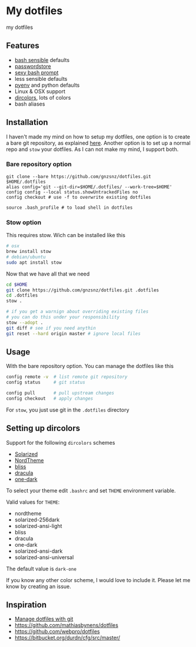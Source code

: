 # My dotfiles

my dotfiles

## Features

- [bash sensible](https://github.com/mrzool/bash-sensible) defaults
- [passwordstore](https://www.passwordstore.org/)
- [sexy bash prompt](https://github.com/twolfson/sexy-bash-prompt)
- less sensible defaults
- [pyenv](https://github.com/pyenv/pyenv) and python defaults
- Linux & OSX support
- [dircolors](https://www.gnu.org/software/coreutils/manual/html_node/dircolors-invocation.html), lots of colors
- bash aliases

## Installation

I haven't made my mind on how to setup my dotfiles, one option is to create a bare git repository, as explained [here](https://www.atlassian.com/git/tutorials/dotfiles). Another option is to set up a normal repo and `stow` your dotfiles. As I can not make my mind, I support both.

### Bare repository option

```shell
git clone --bare https://github.com/gnzsnz/dotfiles.git $HOME/.dotfiles
alias config='git --git-dir=$HOME/.dotfiles/ --work-tree=$HOME'
config config --local status.showUntrackedFiles no
config checkout # use -f to overwrite existing dotfiles

source .bash_profile # to load shell in dotfiles
```

### Stow option

This requires stow. Wich can be installed like this

```bash
# osx
brew install stow
# debian/ubuntu
sudo apt install stow
```

Now that we have all that we need

```bash
cd $HOME
git clone https://github.com/gnzsnz/dotfiles.git .dotfiles
cd .dotfiles
stow .

# if you get a warnign about overriding existing files
# you can do this under your responsibility
stow --adopt .
git diff # see if you need anythin
git reset --hard origin master # ignore local files
```

## Usage

With the bare repository option. You can manage the dotfiles like this

```bash
config remote -v  # list remote git repository
config status     # git status

config pull       # pull upstream changes
config checkout   # apply changes
```

For `stow`, you just use git in the `.dotfiles` directory

## Setting up dircolors

Support for the following `dircolors` schemes

- [Solarized](https://github.com/seebi/dircolors-solarized)
- [NordTheme](https://github.com/nordtheme/dircolors)
- [bliss](https://github.com/joshjon/bliss-dircolors)
- [dracula](https://github.com/dracula/dircolors)
- [one-dark](https://github.com/r3tex/one-dark/blob/master/dircolors)

To select your theme edit `.bashrc` and set `THEME` environment variable.

Valid values for `THEME`:
- nordtheme
- solarized-256dark
- solarized-ansi-light
- bliss
- dracula
- one-dark
- solarized-ansi-dark
- solarized-ansi-universal

The default value is `dark-one`

If you know any other color scheme, I would love to include it. Please let me know by creating an issue.

## Inspiration

- [Manage dotfiles with git](https://www.atlassian.com/git/tutorials/dotfiles)
- https://github.com/mathiasbynens/dotfiles
- https://github.com/webpro/dotfiles
- https://bitbucket.org/durdn/cfg/src/master/
